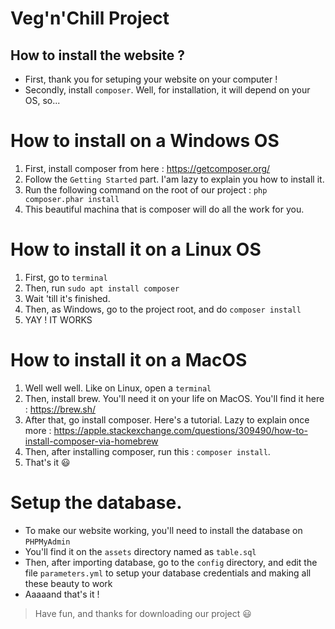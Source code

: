 # Veg'n'Chill Project
How to install the website ?
---
* First, thank you for setuping your website on your computer !
* Secondly, install ``composer``. Well, for installation, it will depend on your OS, so...
# How to install on a Windows OS
1. First, install composer from here : https://getcomposer.org/
2. Follow the `Getting Started` part. I'am lazy to explain you how to install it.
3. Run the following command on the root of our project : ```php composer.phar install```
4. This beautiful machina that is composer will do all the work for you.

# How to install it on a Linux OS
1. First, go to `terminal`
2. Then, run ``sudo apt install composer``
3. Wait 'till it's finished.
4. Then, as Windows, go to the project root, and do ```composer install```
5. YAY ! IT WORKS

# How to install it on a MacOS
1. Well well well. Like on Linux, open a `terminal`
2. Then, install brew. You'll need it on your life on MacOS. You'll find it here : https://brew.sh/
3. After that, go install composer. Here's a tutorial. Lazy to explain once more : https://apple.stackexchange.com/questions/309490/how-to-install-composer-via-homebrew
4. Then, after installing composer, run this : ```composer install```.
5. That's it :smiley:

# Setup the database.
* To make our website working, you'll need to install the database on ```PHPMyAdmin```
* You'll find it on the ``assets`` directory named as ```table.sql```
* Then, after importing database, go to the ``config`` directory, and edit the file ```parameters.yml``` to setup your database credentials and making all these beauty to work
* Aaaaand that's it !

> Have fun, and thanks for downloading our project :smiley: